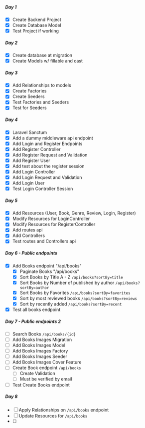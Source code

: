 ##### Day 1
- [x] Create Backend Project
- [x] Create Database Model 
- [x] Test Project if working

##### Day 2
- [x] Create database at migration
- [x] Create Models w/ fillable and cast

##### Day 3
- [x] Add Relationships to models
- [x] Create Factories
- [x] Create Seeders
- [x] Test Factories and Seeders
- [x] Test for Seeders

##### Day 4
- [x] Laravel Sanctum
- [x] Add a dummy middleware api endpoint
- [x] Add Login and Register Endpoints
- [x] Add Register Controller
- [x] Add Register Request and Validation
- [x] Add Register User
- [x] Add test about the register session
- [x] Add Login Controller
- [x] Add Login Request and Validation
- [x] Add Login User
- [x] Test Login Controller Session

##### Day 5
- [x] Add Resources (User, Book, Genre, Review, Login, Register)
- [x] Modify Resources for LoginController
- [x] Modify Resources for RegisterController
- [x] Add routes api
- [x] Add Controllers
- [x] Test routes and Controllers api

##### Day 6 - Public endpoints
- [x] Add Books endpoint "/api/books"
  - [x] Paginate Books "/api/books"
  - [x] Sort Books by Title A - Z `/api/books?sortBy=title`
  - [x] Sort Books by Number of published by author `/api/books?sortBy=author`
  - [x] Sort Books by Favorites `/api/books?sortBy=favorites`
  - [x] Sort by most reviewed books `/api/books?sortBy=reviews`
  - [x] Sort by recently added `/api/books?sortBy=recent`
- [x] Test all books endpoint

##### Day 7 - Public endpoints 2
- [ ] Search Books `/api/books/{id}`
- [ ] Add Books Images Migration
- [ ] Add Books Images Model
- [ ] Add Books Images Factory
- [ ] Add Books Images Seeder
- [ ] Add Books Images Cover Feature
- [ ] Create Book endpoint `/api/books`
  - [ ] Create Validation
  - [ ] Must be verified by email
- [ ] Test Create Books endpoint

##### Day 8
- [ ] Apply Relationships on `/api/books` endpoint
- [ ] Update Resources for `/api/books`
- [ ] 
